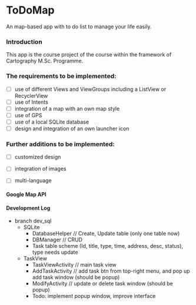 # ToDoMap
An map-based app with to do list to manage your life easily.

### Introduction
This app is the course project of the <Mobile Cartography> course within the framework of Cartography M.Sc. Programme.

### The requirements to be implemented:
- [ ] use of different Views and ViewGroups including a ListView or RecyclerView
- [ ] use of Intents
- [ ] integration of a map with an own map style
- [ ] use of GPS
- [ ] use of a local SQLite database
- [ ] design and integration of an own launcher icon

### Further additions to be implemented:
- [ ] customized design
- [ ] integration of images
- [ ] multi-language


#### Google Map API

#### Development Log

- branch dev_sql
  - SQLite 
    - DatabaseHelper // Create, Update table (only one table now)
    - DBManager // CRUD
    - Task table scheme (Id, title, type, time, address, desc, status), type needs update
  - TaskView
    - TaskViewActivity // main task view
    - AddTaskActivity // add task btn from top-right menu, and pop up add task window (should be popup)
    - ModifyActivity // update or delete task window (should be popup)
    - Todo: implement popup window, improve interface

